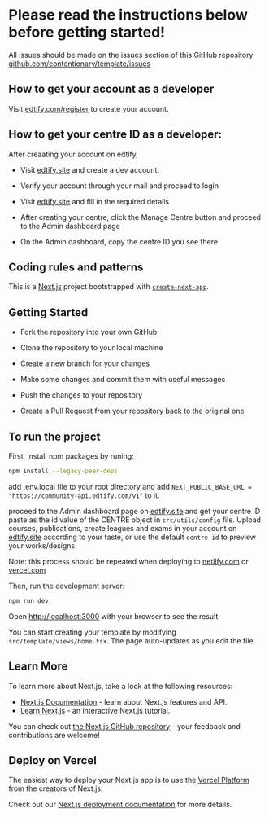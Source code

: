 # Please read the instructions below before getting started!

All issues should be made on the issues section of this GitHub repository [github.com/contentionary/template/issues](https://github.com/contentionary/template/issues)

## How to get your account as a developer

Visit [edtify.com/register](https://www.edtify.com/register) to create your account.

## How to get your centre ID as a developer:

After creaating your account on edtify,

- Visit [edtify.site](https://edtify.site/) and create a dev account.

- Verify your account through your mail and proceed to login

- Visit [edtify.site](https://edtify.site/create-centre) and fill in the required details

- After creating your centre, click the Manage Centre button and proceed to the Admin dashboard page

- On the Admin dashboard, copy the centre ID you see there

## Coding rules and patterns

This is a [Next.js](https://nextjs.org/) project bootstrapped with [`create-next-app`](https://github.com/vercel/next.js/tree/canary/packages/create-next-app).

## Getting Started

- Fork the repository into your own GitHub

- Clone the repository to your local machine
  
- Create a new branch for your changes

- Make some changes and commit them with useful messages

- Push the changes to your repository

- Create a Pull Request from your repository back to the original one

## To run the project

First, install npm packages by runing:

```bash
npm install --legacy-peer-deps
```
add .env.local file to your root directory and add `NEXT_PUBLIC_BASE_URL = "https://community-api.edtify.com/v1"` to it. 

proceed to the Admin dashboard page on [edtify.site](https://edtify.site/) and get your centre ID paste as the id value of the CENTRE object in `src/utils/config` file. Upload courses, publications, create leagues and exams in your account on [edtify.site](https://edtify.site/) according to your taste, or use the default `centre id` to preview your works/designs.

Note: this process should be repeated when deploying to [netlify.com](https://www.netlify.com/) or [vercel.com](https://vercel.com/)

Then, run the development server:

```bash
npm run dev
```

Open [http://localhost:3000](http://localhost:3000) with your browser to see the result.

You can start creating your template by modifying `src/template/views/home.tsx`. The page auto-updates as you edit the file.

## Learn More

To learn more about Next.js, take a look at the following resources:

- [Next.js Documentation](https://nextjs.org/docs) - learn about Next.js features and API.
- [Learn Next.js](https://nextjs.org/learn) - an interactive Next.js tutorial.

You can check out [the Next.js GitHub repository](https://github.com/vercel/next.js/) - your feedback and contributions are welcome!

## Deploy on Vercel

The easiest way to deploy your Next.js app is to use the [Vercel Platform](https://vercel.com/new?utm_medium=default-template&filter=next.js&utm_source=create-next-app&utm_campaign=create-next-app-readme) from the creators of Next.js.

Check out our [Next.js deployment documentation](https://nextjs.org/docs/deployment) for more details.
